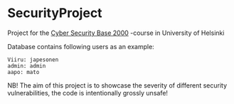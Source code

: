 # SecurityProject

Project for the [Cyber Security Base 2000](https://cybersecuritybase.mooc.fi/) -course in University of Helsinki

Database contains following users as an example:
```
Viiru: japesonen
admin: admin
aapo: mato
```

NB! The aim of this project is to showcase the severity of different security vulnerabilities, the code is intentionally grossly unsafe! 